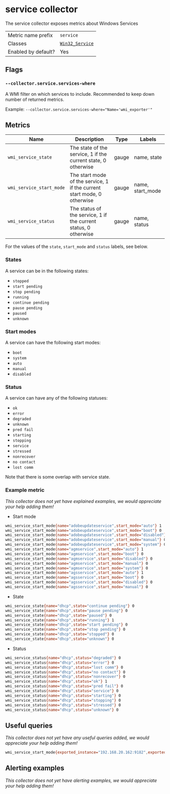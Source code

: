 # service collector

The service collector exposes metrics about Windows Services

|||
-|-
Metric name prefix  | `service`
Classes             | [`Win32_Service`](https://msdn.microsoft.com/en-us/library/aa394418(v=vs.85).aspx)
Enabled by default? | Yes

## Flags

### `--collector.service.services-where`

A WMI filter on which services to include. Recommended to keep down number of returned metrics.

Example: `--collector.service.services-where="Name='wmi_exporter'"`

## Metrics

Name | Description | Type | Labels
-----|-------------|------|-------
`wmi_service_state` | The state of the service, 1 if the current state, 0 otherwise | gauge | name, state
`wmi_service_start_mode` | The start mode of the service, 1 if the current start mode, 0 otherwise | gauge | name, start_mode
`wmi_service_status` | The status of the service, 1 if the current status, 0 otherwise | gauge | name, status

For the values of the `state`, `start_mode` and `status` labels, see below.

### States

A service can be in the following states:
- `stopped`
- `start pending`
- `stop pending`
- `running`
- `continue pending`
- `pause pending`
- `paused`
- `unknown`

### Start modes

A service can have the following start modes:
- `boot`
- `system`
- `auto`
- `manual`
- `disabled`

### Status

A service can have any of the following statuses:
- `ok`
- `error`
- `degraded`
- `unknown`
- `pred fail`
- `starting`
- `stopping`
- `service`
- `stressed`
- `nonrecover`
- `no contact`
- `lost comm`

Note that there is some overlap with service state.

### Example metric
_This collector does not yet have explained examples, we would appreciate your help adding them!_

* Start mode

```sh
wmi_service_start_mode{name="adobeupdateservice",start_mode="auto"} 1
wmi_service_start_mode{name="adobeupdateservice",start_mode="boot"} 0
wmi_service_start_mode{name="adobeupdateservice",start_mode="disabled"} 0
wmi_service_start_mode{name="adobeupdateservice",start_mode="manual"} 0
wmi_service_start_mode{name="adobeupdateservice",start_mode="system"} 0
wmi_service_start_mode{name="agmservice",start_mode="auto"} 1
wmi_service_start_mode{name="agmservice",start_mode="boot"} 0
wmi_service_start_mode{name="agmservice",start_mode="disabled"} 0
wmi_service_start_mode{name="agmservice",start_mode="manual"} 0
wmi_service_start_mode{name="agmservice",start_mode="system"} 0
wmi_service_start_mode{name="agsservice",start_mode="auto"} 1
wmi_service_start_mode{name="agsservice",start_mode="boot"} 0
wmi_service_start_mode{name="agsservice",start_mode="disabled"} 0
wmi_service_start_mode{name="agsservice",start_mode="manual"} 0
```

* State

```sh
wmi_service_state{name="dhcp",state="continue pending"} 0
wmi_service_state{name="dhcp",state="pause pending"} 0
wmi_service_state{name="dhcp",state="paused"} 0
wmi_service_state{name="dhcp",state="running"} 1
wmi_service_state{name="dhcp",state="start pending"} 0
wmi_service_state{name="dhcp",state="stop pending"} 0
wmi_service_state{name="dhcp",state="stopped"} 0
wmi_service_state{name="dhcp",state="unknown"} 0
```

* Status

```sh
wmi_service_status{name="dhcp",status="degraded"} 0
wmi_service_status{name="dhcp",status="error"} 0
wmi_service_status{name="dhcp",status="lost comm"} 0
wmi_service_status{name="dhcp",status="no contact"} 0
wmi_service_status{name="dhcp",status="nonrecover"} 0
wmi_service_status{name="dhcp",status="ok"} 1
wmi_service_status{name="dhcp",status="pred fail"} 0
wmi_service_status{name="dhcp",status="service"} 0
wmi_service_status{name="dhcp",status="starting"} 0
wmi_service_status{name="dhcp",status="stopping"} 0
wmi_service_status{name="dhcp",status="stressed"} 0
wmi_service_status{name="dhcp",status="unknown"} 0
```

## Useful queries
_This collector does not yet have any useful queries added, we would appreciate your help adding them!_

```sh
wmi_service_start_mode{exported_instance="192.168.20.162:9182",exported_job="exporter_win10",instance="192.168.20.162:9091",job="pushgateway_win2",name="adobeupdateservice",start_mode="auto"}
```

## Alerting examples
_This collector does not yet have alerting examples, we would appreciate your help adding them!_
